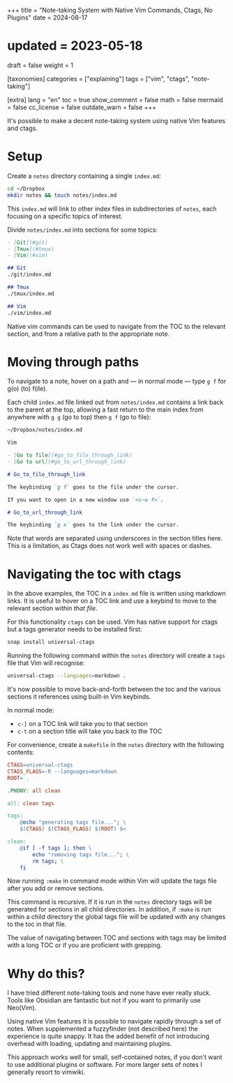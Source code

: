 +++
title = "Note-taking System with Native Vim Commands, Ctags, No Plugins"
date = 2024-08-17
# updated = 2023-05-18
draft = false
weight = 1

[taxonomies]
categories = ["explaining"]
tags = ["vim", "ctags", "note-taking"]

[extra]
lang = "en"
toc = true
show_comment = false
math = false
mermaid = false
cc_license = false
outdate_warn = false
+++

It's possible to make a decent note-taking system using
native Vim features and ctags.

<!-- more -->

# Setup

Create a `notes` directory containing a single `index.md`:

```bash
cd ~/Dropbox
mkdir notes && touch notes/index.md
```

This `index.md` will link to other index files in subdirectories of `notes`,
each focusing on a specific topics of interest.

Divide `notes/index.md` into sections for some topics:

```markdown
- [Git](#git)
- [Tmux](#tmux)
- [Vim](#vim)

## Git
./git/index.md

## Tmux
./tmux/index.md

## Vim
./vim/index.md
```

Native vim commands can be used to navigate from the TOC
to the relevant section, and from a relative path to the
appropriate note.

# Moving through paths

To navigate to a note, hover on a path and — in normal mode — type `g f`
for g(o) (to) f(ile).

Each child `index.md` file linked out from `notes/index.md` contains a
link back to the parent at the top, allowing a fast return to the main index
from anywhere with `g g` (go to top) then `g f` (go to file):

```markdown
~/Dropbox/notes/index.md

Vim

- [Go to file](#go_to_file_through_link)
- [Go to url](#go_to_url_through_link)

# Go_to_file_through_link

The keybinding `g f` goes to the file under the cursor.

If you want to open in a new window use `<c-w f>`.

# Go_to_url_through_link

The keybinding `g x` goes to the link under the cursor.
```

Note that words are separated using underscores in the section titles here.
This is a limitation, as Ctags does not work well with spaces or dashes.

# Navigating the toc with ctags

In the above examples, the TOC in a `index.md` file is written using markdown links.
It is useful to hover on a TOC link and use a keybind to move to the relevant section
_within that file_.

For this functionality `ctags` can be used.
Vim has native support for ctags but a tags generator needs to be installed first:

```bash
snap install universal-ctags
```

Running the following command within the `notes` directory will create a `tags` file
that Vim will recognise:

```bash
universal-ctags --languages=markdown .
```

It's now possible to move back-and-forth between the toc and the various sections it references
using built-in Vim keybinds.

In normal mode:

- `c-]` on a TOC link will take you to that section
- `c-t` on a section title will take you back to the TOC

For convenience, create a `makefile` in the `notes` directory with the following
contents:

```makefile
CTAGS=universal-ctags
CTAGS_FLAGS=-R --languages=markdown
ROOT= .

.PHONY: all clean

all: clean tags 

tags:
	@echo "generating tags file..."; \
	$(CTAGS) $(CTAGS_FLAGS) $(ROOT) $<

clean:
	@if [ -f tags ]; then \
		echo "removing tags file..."; \
		rm tags; \
	fi
```

Now running `:make` in command mode within Vim will update the tags file
after you add or remove sections.

This command is recursive.
If it is run in the `notes` directory tags will be generated for sections in
all child directories.
In addition, if `:make` is run within a child directory the global tags
file will be updated with any changes to the toc in that file.

The value of navigating between TOC and sections with tags may be limited
with a long TOC or if you are proficient with grepping.

# Why do this?

I have tried different note-taking tools and none have ever really stuck.
Tools like Obsidian are fantastic but not if you want to primarily use Neo(Vim).

Using native Vim features it is possible to navigate rapidly through a set of notes.
When supplemented a fuzzyfinder (not described here) the experience is quite snappy.
It has the added benefit of not introducing overhead with loading, updating and maintaining plugins.

This approach works well for small, self-contained notes, if you don't want to use additional plugins or software.
For more larger sets of notes I generally resort to vimwiki.
